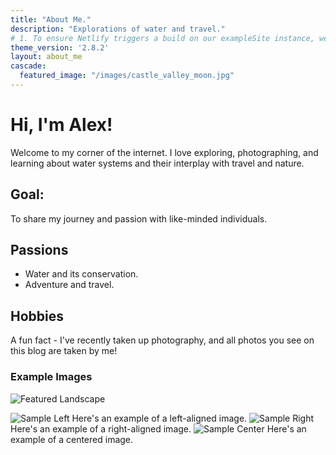 ```yaml
---
title: "About Me."
description: "Explorations of water and travel."
# 1. To ensure Netlify triggers a build on our exampleSite instance, we need to change a file in the exampleSite directory.
theme_version: '2.8.2'
layout: about_me
cascade:
  featured_image: "/images/castle_valley_moon.jpg"
---
```



<div class="about-content">

# Hi, I'm Alex! 

Welcome to my corner of the internet. I love exploring, photographing, and learning about water systems and their interplay with travel and nature.

## Goal:
To share my journey and passion with like-minded individuals.

## Passions
- Water and its conservation.
- Adventure and travel.

## Hobbies
A fun fact - I've recently taken up photography, and all photos you see on this blog are taken by me!

### Example Images

![Featured Landscape](../images/castle_valley_moon.jpg)

<img src="../images/sample_photo.jpg" alt="Sample Left" class="img-left">
Here's an example of a left-aligned image.

<img src="../images/sample_photo2.jpg" alt="Sample Right" class="img-right">
Here's an example of a right-aligned image.

<img src="../images/sample_photo3.jpg" alt="Sample Center" class="img-center">
Here's an example of a centered image.

</div>
